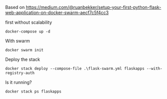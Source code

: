 Based on 
https://medium.com/@ruanbekker/setup-your-first-python-flask-web-application-on-docker-swarm-aecf7c5f4cc3


first without scalability

`docker-compose up -d`


With swarm

`docker swarm init`

Deploy the stack

`docker stack deploy --compose-file .\flask-swarm.yml flaskapps --with-registry-auth`


Is it running?

`docker stack ps flaskapps`

